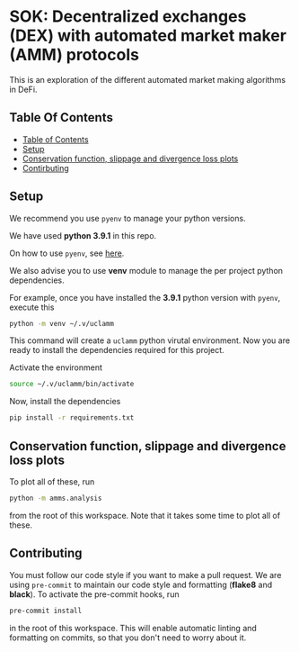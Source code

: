 # SOK: Decentralized exchanges (DEX) with automated market maker (AMM) protocols

This is an exploration of the different automated market making algorithms in DeFi.

## Table Of Contents

- [Table of Contents](#table-of-contents)
- [Setup](#setup)
- [Conservation function, slippage and divergence loss plots](#Conservation-function,-slippage-and-divergence-loss-plots)
- [Contirbuting](#contributing)

## Setup

We recommend you use `pyenv` to manage your python versions.

We have used **python 3.9.1** in this repo.

On how to use `pyenv`, see [here](https://realpython.com/intro-to-pyenv/).

We also advise you to use **venv** module to manage the per project python dependencies.

For example, once you have installed the **3.9.1** python version with `pyenv`, execute this

```bash
python -m venv ~/.v/uclamm
```

This command will create a `uclamm` python virutal environment. Now you are ready to install the dependencies required for this project.

Activate the environment

```bash
source ~/.v/uclamm/bin/activate
```

Now, install the dependencies

```bash
pip install -r requirements.txt
```

## Conservation function, slippage and divergence loss plots

To plot all of these, run

```bash
python -m amms.analysis
```

from the root of this workspace. Note that it takes some time to plot all of these.

## Contributing

You must follow our code style if you want to make a pull request. We are using `pre-commit` to maintain our code style and formatting (**flake8** and **black**). To activate the pre-commit hooks, run

```bash
pre-commit install
```

in the root of this workspace. This will enable automatic linting and formatting on commits, so that you don't need to worry about it.
